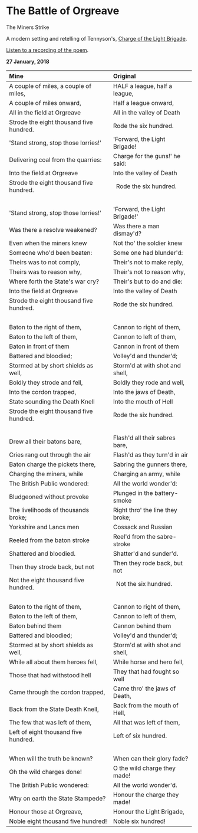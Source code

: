 # The Battle of Orgreave

The Miners Strike

A modern setting and retelling of Tennyson's, [Charge of the Light Brigade](https://www.poets.org/poetsorg/poem/charge-light-brigade).

[Listen to a recording of the poem](/assets/audio/Orgreave.wav).

**27 January, 2018**

**Mine**|**Original**
:-------|:-----------
A couple of miles, a couple of miles, | HALF a league, half a league,
A couple of miles onward, | Half a league onward,
All in the field at Orgreave | All in the valley of Death
Strode the eight thousand five hundred. | Rode the six hundred.
'Stand strong, stop those lorries!' | 'Forward, the Light Brigade!
Delivering coal from the quarries: | Charge for the guns!' he said:
Into the field at Orgreave | Into the valley of Death
Strode the eight thousand five hundred. | Rode the six hundred.
&nbsp; | &nbsp;
'Stand strong, stop those lorries!' | 'Forward, the Light Brigade!'
Was there a resolve weakened? | Was there a man dismay'd?
Even when the miners knew | Not tho' the soldier knew
Someone who'd been beaten:  | Some one had blunder'd:
Theirs was to not comply, | Their's not to make reply,
Theirs was to reason why, | Their's not to reason why,
Where forth the State's war cry? | Their's but to do and die:
Into the field at Orgreave | Into the valley of Death
Strode the eight thousand five hundred. | Rode the six hundred.
&nbsp; | &nbsp;
Baton to the right of them, | Cannon to right of them,
Baton to the left of them, | Cannon to left of them,
Baton in front of them | Cannon in front of them
Battered and bloodied; | Volley'd and thunder'd;
Stormed at by short shields as well, | Storm'd at with shot and shell,
Boldly they strode and fell, | Boldly they rode and well,
Into the cordon trapped, | Into the jaws of Death,
State sounding the Death Knell  | Into the mouth of Hell
Strode the eight thousand five hundred. | Rode the six hundred.
&nbsp; | &nbsp;
Drew all their batons bare, | Flash'd all their sabres bare,
Cries rang out through the air  | Flash'd as they turn'd in air
Baton charge the pickets there, | Sabring the gunners there,
Charging the miners, while | Charging an army, while
The British Public wondered: | All the world wonder'd:
Bludgeoned without provoke | Plunged in the battery-smoke
The livelihoods of thousands broke; | Right thro' the line they broke;
Yorkshire and Lancs men | Cossack and Russian
Reeled from the baton stroke | Reel'd from the sabre-stroke
Shattered and bloodied. | Shatter'd and sunder'd.
Then they strode back, but not | Then they rode back, but not
Not the eight thousand five hundred. | Not the six hundred.
&nbsp; | &nbsp;
Baton to the right of them, | Cannon to right of them,
Baton to the left of them,  | Cannon to left of them,
Baton behind them  | Cannon behind them
Battered and bloodied; | Volley'd and thunder'd;
Stormed at by short shields as well, | Storm'd at with shot and shell,
While all about them heroes fell, | While horse and hero fell,
Those that had withstood hell  | They that had fought so well
Came through the cordon trapped, | Came thro' the jaws of Death,
Back from the State Death Knell, | Back from the mouth of Hell,
The few that was left of them, | All that was left of them,
Left of eight thousand five hundred. | Left of six hundred.
&nbsp; | &nbsp;
When will the truth be known? | When can their glory fade?
Oh the wild charges done! | O the wild charge they made!
The British Public wondered: | All the world wonder'd.
Why on earth the State Stampede? | Honour the charge they made!
Honour those at Orgreave, | Honour the Light Brigade,
Noble eight thousand five hundred! | Noble six hundred!